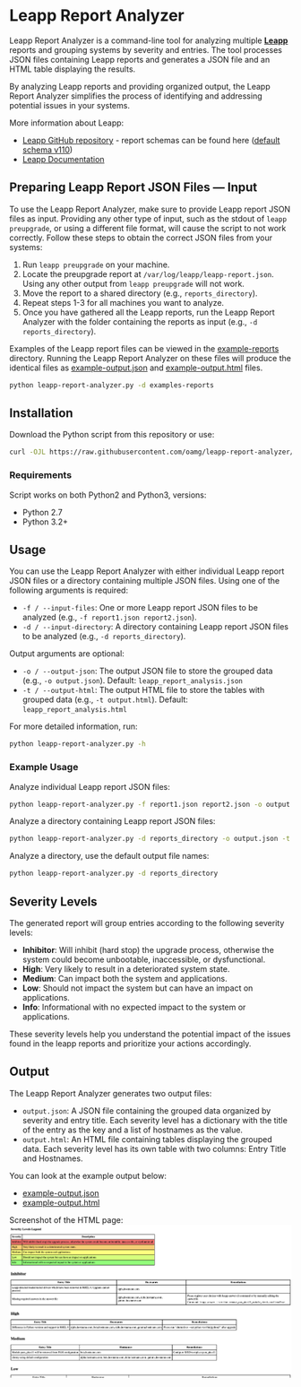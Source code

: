 # Leapp Report Analyzer

Leapp Report Analyzer is a command-line tool for analyzing multiple **[Leapp](https://github.com/oamg/leapp)** reports and grouping systems by severity and entries.
The tool processes JSON files containing Leapp reports and generates a JSON file and an HTML table displaying the results.

By analyzing Leapp reports and providing organized output, the Leapp Report Analyzer simplifies the process of identifying and addressing potential issues in your systems.

More information about Leapp:
- [Leapp GitHub repository](https://github.com/oamg/leapp) - report schemas can be found here ([default schema v110](https://github.com/oamg/leapp/blob/master/report-schema-v110.json))
- [Leapp Documentation](https://leapp.readthedocs.io/en/latest/)

## Preparing Leapp Report JSON Files — Input

To use the Leapp Report Analyzer, make sure to provide Leapp report JSON files as input.
Providing any other type of input, such as the stdout of `leapp preupgrade`, or using a different file format, will cause the script to not work correctly.
Follow these steps to obtain the correct JSON files from your systems:

1. Run `leapp preupgrade` on your machine.
2. Locate the preupgrade report at `/var/log/leapp/leapp-report.json`. Using any other output from `leapp preupgrade` will not work.
3. Move the report to a shared directory (e.g., `reports_directory`).
4. Repeat steps 1-3 for all machines you want to analyze.
5. Once you have gathered all the Leapp reports, run the Leapp Report Analyzer with the folder containing the reports as input (e.g., `-d reports_directory`).

Examples of the Leapp report files can be viewed in the [example-reports](example-reports) directory.
Running the Leapp Report Analyzer on these files will produce the identical files as [example-output.json](example-output.json) and [example-output.html](example-output.html) files.
```bash
python leapp-report-analyzer.py -d examples-reports
```

## Installation

Download the Python script from this repository or use:

```bash
curl -OJL https://raw.githubusercontent.com/oamg/leapp-report-analyzer/main/leapp-report-analyzer.py
```

### Requirements

Script works on both Python2 and Python3, versions:

- Python 2.7
- Python 3.2+

## Usage

You can use the Leapp Report Analyzer with either individual Leapp report JSON files or a directory containing multiple JSON files.
Using one of the following arguments is required:
- `-f / --input-files`: One or more Leapp report JSON files to be analyzed (e.g., `-f report1.json report2.json`).
- `-d / --input-directory`: A directory containing Leapp report JSON files to be analyzed (e.g., `-d reports_directory`).

Output arguments are optional:
- `-o / --output-json`: The output JSON file to store the grouped data (e.g., `-o output.json`). Default: `leapp_report_analysis.json`
- `-t / --output-html`: The output HTML file to store the tables with grouped data (e.g., `-t output.html`). Default: `leapp_report_analysis.html`

For more detailed information, run:
```bash
python leapp-report-analyzer.py -h
```

### Example Usage

Analyze individual Leapp report JSON files:

```bash
python leapp-report-analyzer.py -f report1.json report2.json -o output.json -t output.html
```

Analyze a directory containing Leapp report JSON files:

```bash
python leapp-report-analyzer.py -d reports_directory -o output.json -t output.html
```

Analyze a directory, use the default output file names:

```bash
python leapp-report-analyzer.py -d reports_directory
```

## Severity Levels

The generated report will group entries according to the following severity levels:

- **Inhibitor**: Will inhibit (hard stop) the upgrade process, otherwise the system could become unbootable, inaccessible, or dysfunctional.
- **High**: Very likely to result in a deteriorated system state.
- **Medium**: Can impact both the system and applications.
- **Low**: Should not impact the system but can have an impact on applications.
- **Info**: Informational with no expected impact to the system or applications.

These severity levels help you understand the potential impact of the issues found in the leapp reports and prioritize your actions accordingly.

## Output

The Leapp Report Analyzer generates two output files:

- `output.json`: A JSON file containing the grouped data organized by severity and entry title. Each severity level has a dictionary with the title of the entry as the key and a list of hostnames as the value.
- `output.html`: An HTML file containing tables displaying the grouped data. Each severity level has its own table with two columns: Entry Title and Hostnames.

You can look at the example output below:
- [example-output.json](example-output.json)
- [example-output.html](example-output.html)

Screenshot of the HTML page:
![Screenshot of HTML](example-screenshot.png)
